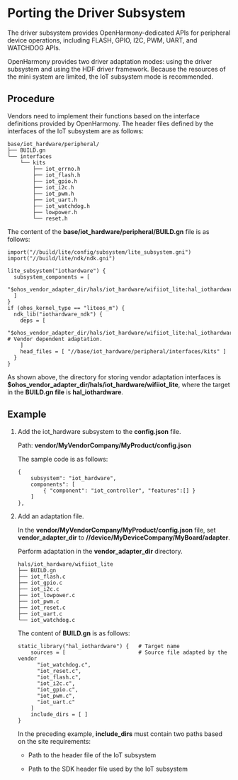 # Porting the Driver Subsystem


The driver subsystem provides OpenHarmony-dedicated APIs for peripheral device operations, including FLASH, GPIO, I2C, PWM, UART, and WATCHDOG APIs.


OpenHarmony provides two driver adaptation modes: using the driver subsystem and using the HDF driver framework. Because the resources of the mini system are limited, the IoT subsystem mode is recommended.


## Procedure

Vendors need to implement their functions based on the interface definitions provided by OpenHarmony. The header files defined by the interfaces of the IoT subsystem are as follows:

  
```
base/iot_hardware/peripheral/
├── BUILD.gn
└── interfaces
    └── kits
        ├── iot_errno.h
        ├── iot_flash.h
        ├── iot_gpio.h
        ├── iot_i2c.h
        ├── iot_pwm.h
        ├── iot_uart.h
        ├── iot_watchdog.h
        ├── lowpower.h
        └── reset.h
```

The content of the **base/iot_hardware/peripheral/BUILD.gn** file is as follows:

  
```
import("//build/lite/config/subsystem/lite_subsystem.gni")
import("//build/lite/ndk/ndk.gni")
       
lite_subsystem("iothardware") {
  subsystem_components = [
    "$ohos_vendor_adapter_dir/hals/iot_hardware/wifiiot_lite:hal_iothardware",
  ]
}
if (ohos_kernel_type == "liteos_m") {
  ndk_lib("iothardware_ndk") {
    deps = [
      "$ohos_vendor_adapter_dir/hals/iot_hardware/wifiiot_lite:hal_iothardware", # Vendor dependent adaptation.
    ]
    head_files = [ "//base/iot_hardware/peripheral/interfaces/kits" ]
  }
}
```

As shown above, the directory for storing vendor adaptation interfaces is **$ohos_vendor_adapter_dir/hals/iot_hardware/wifiiot_lite**, where the target in the **BUILD.gn file** is **hal_iothardware**.


## Example

1. Add the iot_hardware subsystem to the **config.json** file.
  
   Path: **vendor/MyVendorCompany/MyProduct/config.json**

   The sample code is as follows:

     
   ```
   { 
       subsystem": "iot_hardware", 
       components": [ 
           { "component": "iot_controller", "features":[] }
       ] 
   },
   ```

2. Add an adaptation file.

   In the **vendor/MyVendorCompany/MyProduct/config.json** file, set **vendor_adapter_dir** to **//device/MyDeviceCompany/MyBoard/adapter**.

   Perform adaptation in the **vendor_adapter_dir** directory.

     
   ```
   hals/iot_hardware/wifiiot_lite
   ├── BUILD.gn
   ├── iot_flash.c
   ├── iot_gpio.c
   ├── iot_i2c.c
   ├── iot_lowpower.c
   ├── iot_pwm.c
   ├── iot_reset.c
   ├── iot_uart.c
   └── iot_watchdog.c
   ```

   The content of **BUILD.gn** is as follows:

     
   ```
   static_library("hal_iothardware") {   # Target name
       sources = [                       # Source file adapted by the vendor
         "iot_watchdog.c",
         "iot_reset.c",
         "iot_flash.c",
         "iot_i2c.c",
         "iot_gpio.c",
         "iot_pwm.c",
         "iot_uart.c"
       ]
       include_dirs = [ ]
   }
   ```

   In the preceding example, **include_dirs** must contain two paths based on the site requirements:

   - Path to the header file of the IoT subsystem

   - Path to the SDK header file used by the IoT subsystem
